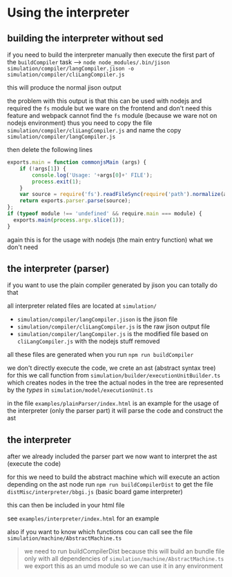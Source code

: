 # Using the interpreter


## building the interpreter without sed

if you need to build the interpreter manually then execute the first part of the `buildCompiler` task --> `node node_modules/.bin/jison simulation/compiler/langCompiler.jison -o simulation/compiler/cliLangCompiler.js`

this will produce the normal jison output

the problem with this output is that this can be used with nodejs and required the `fs` module
but we ware on the frontend and don't need this feature and webpack cannot find the `fs` module (because we ware not on nodejs environment)
thus you need to copy the file `simulation/compiler/cliLangCompiler.js` and name the copy `simulation/compiler/langCompiler.js`

then delete the following lines

```js
exports.main = function commonjsMain (args) {
    if (!args[1]) {
        console.log('Usage: '+args[0]+' FILE');
        process.exit(1);
    }
    var source = require('fs').readFileSync(require('path').normalize(args[1]), "utf8");
    return exports.parser.parse(source);
};
if (typeof module !== 'undefined' && require.main === module) {
  exports.main(process.argv.slice(1));
}
```

again this is for the usage with nodejs (the main entry function) what we don't need

## the interpreter (parser)

if you want to use the plain compiler generated by jison you can totally do that

all interpreter related files are located at `simulation/`

- `simulation/compiler/langCompiler.jison` is the jison file
- `simulation/compiler/cliLangCompiler.js` is the raw jison output file
- `simulation/compiler/langCompiler.js` is the modified file based on `cliLangCompiler.js` with the nodejs stuff removed

all these files are generated when you run `npm run buildCompiler`

we don't directly execute the code, we crete an ast (abstract syntax tree)
for this we call function from `simulation/builder/executionUnitBuilder.ts` which creates nodes in the tree
the actual nodes in the tree are represented by the *types* in `simulation/model/executionUnit.ts`

in the file `examples/plainParser/index.html` is an example for the usage of the interpreter (only the parser part)
it will parse the code and construct the ast


## the interpreter

after we already included the parser part we now want to interpret the ast (execute the code)

for this we need to build the abstract machine which will execute an action depending on the ast node
run `npm run buildCompilerDist` to get the file `distMisc/interpreter/bbgi.js` (basic board game interpreter)

this can then be included in your html file

see `examples/interpreter/index.html` for an example

also if you want to know which functions cou can call see the file `simulation/machine/AbstractMachine.ts`

>we need to run buildCompilerDist because this will build an bundle file only with all dependencies of `simulation/machine/AbstractMachine.ts`
>we export this as an umd module so we can use it in any environment